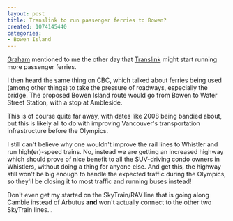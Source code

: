 ```yaml
--- 
layout: post
title: Translink to run passenger ferries to Bowen?
created: 1074145440
categories: 
- Bowen Island
---
```

<a href="http://gfair.blogspot.com/" title="Graham Fair">Graham</a> mentioned to me the other day that <a href="http://www.translink.bc.ca/" title="Translink - Greater Vancouver Transportation Authority">Translink</a> might start running more passenger ferries.

I then heard the same thing on CBC, which talked about ferries being used (among other things) to take the pressure of roadways, especially the bridge. The proposed Bowen Island route would go from Bowen to Water Street Station, with a stop at Ambleside.
<!--break-->
This is of course quite far away, with dates like 2008 being bandied about, but this is likely all to do with improving Vancouver's transportation infrastructure before the Olympics.

I still can't believe why one wouldn't improve the rail lines to Whistler and run high(er)-speed trains. No, instead we are getting an increased highway which should prove of nice benefit to all the SUV-driving condo owners in Whistlers, without doing a thing for anyone else. And get this, the highway still won't be big enough to handle the expected traffic during the Olympics, so they'll be closing it to most traffic and running buses instead!

Don't even get my started on the SkyTrain/RAV line that is going along Cambie instead of Arbutus <strong>and</strong> won't actually connect to the other two SkyTrain lines...
